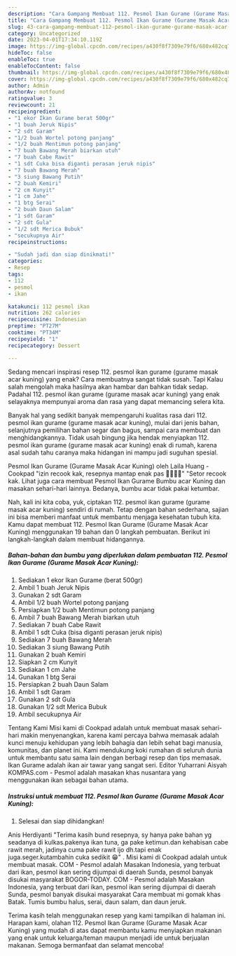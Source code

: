```yaml
---
description: "Cara Gampang Membuat 112. Pesmol Ikan Gurame (Gurame Masak Acar Kuning) yang Lezat"
title: "Cara Gampang Membuat 112. Pesmol Ikan Gurame (Gurame Masak Acar Kuning) yang Lezat"
slug: 43-cara-gampang-membuat-112-pesmol-ikan-gurame-gurame-masak-acar-kuning-yang-lezat
category: Uncategorized
date: 2023-04-01T17:34:10.119Z
image: https://img-global.cpcdn.com/recipes/a430f8f7309e79f6/680x482cq70/112-pesmol-ikan-gurame-gurame-masak-acar-kuning-foto-resep-utama.jpg
hideToc: false
enableToc: true
enableTocContent: false
thumbnail: https://img-global.cpcdn.com/recipes/a430f8f7309e79f6/680x482cq70/112-pesmol-ikan-gurame-gurame-masak-acar-kuning-foto-resep-utama.jpg
cover: https://img-global.cpcdn.com/recipes/a430f8f7309e79f6/680x482cq70/112-pesmol-ikan-gurame-gurame-masak-acar-kuning-foto-resep-utama.jpg
author: Admin
authorAv: notfound
ratingvalue: 3
reviewcount: 21
recipeingredient:
- "1 ekor Ikan Gurame berat 500gr"
- "1 buah Jeruk Nipis"
- "2 sdt Garam"
- "1/2 buah Wortel potong panjang"
- "1/2 buah Mentimun potong panjang"
- "7 buah Bawang Merah biarkan utuh"
- "7 buah Cabe Rawit"
- "1 sdt Cuka bisa diganti perasan jeruk nipis"
- "7 buah Bawang Merah"
- "3 siung Bawang Putih"
- "2 buah Kemiri"
- "2 cm Kunyit"
- "1 cm Jahe"
- "1 btg Serai"
- "2 buah Daun Salam"
- "1 sdt Garam"
- "2 sdt Gula"
- "1/2 sdt Merica Bubuk"
- "secukupnya Air"
recipeinstructions:

- "Sudah jadi dan siap dinikmati!"
categories:
- Resep
tags:
- 112
- pesmol
- ikan

katakunci: 112 pesmol ikan 
nutrition: 262 calories
recipecuisine: Indonesian
preptime: "PT27M"
cooktime: "PT34M"
recipeyield: "1"
recipecategory: Dessert

---
```



Sedang mencari inspirasi resep 112. pesmol ikan gurame (gurame masak acar kuning) yang enak? Cara membuatnya sangat tidak susah. Tapi Kalau salah mengolah maka hasilnya akan hambar dan bahkan tidak sedap. Padahal 112. pesmol ikan gurame (gurame masak acar kuning) yang enak selayaknya mempunyai aroma dan rasa yang dapat memancing selera kita.


Banyak hal yang sedikit banyak mempengaruhi kualitas rasa dari 112. pesmol ikan gurame (gurame masak acar kuning), mulai dari jenis bahan, selanjutnya pemilihan bahan segar dan bagus, sampai cara membuat dan menghidangkannya. Tidak usah bingung jika hendak menyiapkan 112. pesmol ikan gurame (gurame masak acar kuning) enak di rumah, karena asal sudah tahu caranya maka hidangan ini mampu jadi suguhan spesial.

Pesmol Ikan Gurame (Gurame Masak Acar Kuning) oleh Laila Huang - Cookpad &#34;izin recook kak, resepnya mantap enak pas 👍🏻👍🏻&#34; &#34;Setor recook kak. Lihat juga cara membuat Pesmol Ikan Gurame Bumbu acar Kuning dan masakan sehari-hari lainnya. Bedanya, bumbu acar tidak pakai ketumbar.


Nah, kali ini kita coba, yuk, ciptakan 112. pesmol ikan gurame (gurame masak acar kuning) sendiri di rumah. Tetap dengan bahan sederhana, sajian ini bisa memberi manfaat untuk membantu menjaga kesehatan tubuh kita. Kamu dapat membuat 112. Pesmol Ikan Gurame (Gurame Masak Acar Kuning) menggunakan 19 bahan dan 0 langkah pembuatan. Berikut ini langkah-langkah dalam membuat hidangannya.

<!--inarticleads1-->

##### Bahan-bahan dan bumbu yang diperlukan dalam pembuatan 112. Pesmol Ikan Gurame (Gurame Masak Acar Kuning):

1. Sediakan 1 ekor Ikan Gurame (berat 500gr)
1. Ambil 1 buah Jeruk Nipis
1. Gunakan 2 sdt Garam
1. Ambil 1/2 buah Wortel potong panjang
1. Persiapkan 1/2 buah Mentimun potong panjang
1. Ambil 7 buah Bawang Merah biarkan utuh
1. Sediakan 7 buah Cabe Rawit
1. Ambil 1 sdt Cuka (bisa diganti perasan jeruk nipis)
1. Sediakan 7 buah Bawang Merah
1. Sediakan 3 siung Bawang Putih
1. Gunakan 2 buah Kemiri
1. Siapkan 2 cm Kunyit
1. Sediakan 1 cm Jahe
1. Gunakan 1 btg Serai
1. Persiapkan 2 buah Daun Salam
1. Ambil 1 sdt Garam
1. Gunakan 2 sdt Gula
1. Gunakan 1/2 sdt Merica Bubuk
1. Ambil secukupnya Air


Tentang Kami Misi kami di Cookpad adalah untuk membuat masak sehari-hari makin menyenangkan, karena kami percaya bahwa memasak adalah kunci menuju kehidupan yang lebih bahagia dan lebih sehat bagi manusia, komunitas, dan planet ini. Kami mendukung koki rumahan di seluruh dunia untuk membantu satu sama lain dengan berbagi resep dan tips memasak. Ikan Gurame adalah ikan air tawar yang sangat seri. Editor Yuharrani Aisyah KOMPAS.com - Pesmol adalah masakan khas nusantara yang menggunakan ikan sebagai bahan utama. 

<!--inarticleads2-->

##### Instruksi untuk membuat 112. Pesmol Ikan Gurame (Gurame Masak Acar Kuning):


1. Selesai dan siap dihidangkan!

Anis Herdiyanti &#34;Terima kasih bund resepnya, sy hanya pake bahan yg seadanya di kulkas.pakenya ikan tuna, ga pake ketimun.dan kehabisan cabe rawit merah, jadinya cuma pake rawit ijo dh.tapi enak juga.seger.kutambahin cuka sedikit 😁&#34; . Misi kami di Cookpad adalah untuk membuat masak. COM - Pesmol adalah Masakan Indonesia, yang terbuat dari ikan, pesmol ikan sering dijumpai di daerah Sunda, pesmol banyak disukai masyarakat BOGOR-TODAY. COM - Pesmol adalah Masakan Indonesia, yang terbuat dari ikan, pesmol ikan sering dijumpai di daerah Sunda, pesmol banyak disukai masyarakat Cara membuat mi gomak khas Batak. Tumis bumbu halus, serai, daun salam, dan daun jeruk. 

Terima kasih telah menggunakan resep yang kami tampilkan di halaman ini. Harapan kami, olahan 112. Pesmol Ikan Gurame (Gurame Masak Acar Kuning) yang mudah di atas dapat membantu kamu menyiapkan makanan yang enak untuk keluarga/teman maupun menjadi ide untuk berjualan makanan. Semoga bermanfaat dan selamat mencoba!
